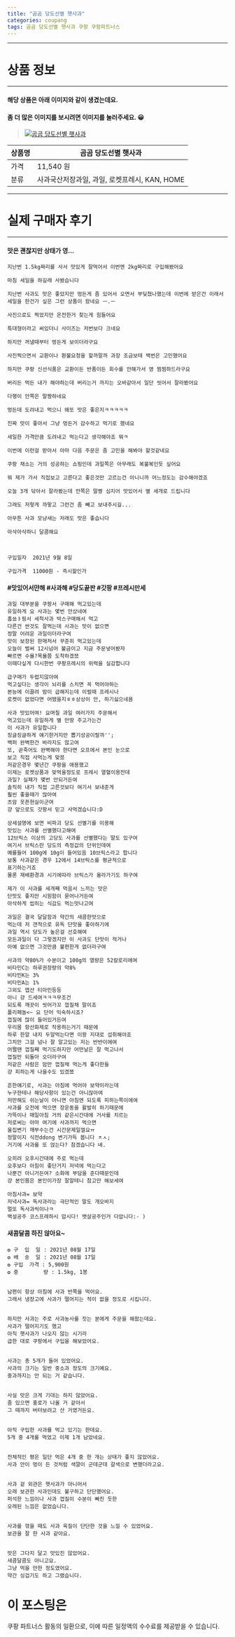 ```yaml
---
title: "곰곰 당도선별 햇사과"
categories: coupang
tags: 곰곰 당도선별 햇사과 쿠팡 쿠팡파트너스
---
```

---

# 상품 정보

---

#### 해당 상품은 아래 이미지와 같이 생겼는데요. 
#### 좀 더 많은 이미지를 보시려면 이미지를 눌러주세요. 😀
> [![곰곰 당도선별 햇사과](https://static.coupangcdn.com/image/retail/images/75024320745217-104b0fa2-9fa4-4de4-9d98-ecf55ab0ea35.jpg)](https://link.coupang.com/re/AFFSDP?lptag=AF4416228&subid=AF4416228&pageKey=330566536&itemId=1056465897&vendorItemId=5529547608&traceid=V0-153-726220eb3c7a2df7)

상품명 | 곰곰 당도선별 햇사과
-------|-------
가격 | 11,540 원
분류 | 사과국산저장과일, 과일, 로켓프레시, KAN, HOME

---

# 실제 구매자 후기

---


####    맛은 괜찮지만 상태가 영...
    지난번 1.5kg짜리를 사서 맛있게 잘먹어서 이번엔 2kg짜리로 구입해봤어요
    
    마침 세일을 하길래 사봤습니다
    
    지난번 사과도 맛은 좋았지만 멍든게 좀 있어서 오면서 부딪쳤나했는데 이번에 받은건 이래서 세일을 한건가 싶은 그런 상품이 왔네요 ㅡ.ㅡ
    
    사진으로도 찍었지만 온전한거 찾는게 힘들어요
    
    특대형이라고 써있더니 사이즈는 저번보다 크네요
    
    하지만 꺼낼때부터 멍든게 보이더라구요
    
    사진찍으면서 교환이나 환불요청을 할까말까 과장 조금보태 백번은 고민했어요
    
    하지만 쿠팡 신선식품은 교환이든 반품이든 회수를 안해가서 영 찜찜하드라구요
    
    버리든 먹든 내가 해야하는데 버리는거 까지는 오바같아서 일단 씻어서 잘라봤어요
    
    다행이 안쪽은 말짱하네요
    
    멍든데 도려내고 먹으니 왜또 맛은 좋은지ㅋㅋㅋㅋㅋ
    
    진짜 맛이 좋아서 그냥 멍든거 감수하고 먹기로 했네요
    
    세일한 가격만큼 도려내고 먹는다고 생각해야죠 뭐ㅋ
    
    이번에 이런걸 받아서 아마 다음 주문은 좀 고민을 해봐야 할것같네요
    
    쿠팡 채소는 거의 성공하는 쇼핑인데 과일쪽은 아무래도 복불복인듯 싶어요
    
    뭐 제가 가서 직접보고 고른다고 좋은것만 고르는건 아니니까 어느정도는 감수해야겠죠
    
    오늘 3개 닦아서 잘라봤는데 안쪽은 말짱 심지어 맛있어서 별 세개로 드립니다
    
    그래도 저렇게 까맣고 그런건 좀 빼고 보내주시길...
    
    아무튼 사과 모냥새는 저래도 맛은 좋습니다
    
    아삭아삭하니 달콤해요
    
    
    
    구입일자  2021년 9월 8일
    
    구입가격  11000원 - 즉시할인가

####    #맛있어서먄해 #사과해 #당도끝판 #갓팡 #프레시만세
    과일 대부분을 쿠팡서 구매해 먹고있는데                                              
    유일하게 요 사과는 몇번 안샀네여
    홈쑈ㅑ핑서 세척사과 박스구매해서 먹고
    다른건 싼것도 잘먹는데 사과는 맛이 없으면
    정말 어려운 과일이더라구여                                                                   
    맛이 보장된 판매처서 꾸준히 먹고있는데
    오늘이 벌써 12시넘어 불금이고 지금 주문넣어봤자
    빠르면 수욜?목욜쯤 도착하겠쬬
    이때다싶게 다시한번 쿠팡프레시의 위력을 실감합니다 
    
    급구매가 두렵지않아여
    먹고싶다는 생각이 뇌리를 스치면 꼭 먹어야하는                                        
    본능에 이끌려 맘이 급해지는데 이럴때 프레시나
    로켓이 없었다면 어땠을지ㅎㅎ상상이 안, 하기싫으네욤 
    
    사과 맛있어여! 요며칠 과일 여러가지 주문해서
    먹고있는데 유일하게 별 만땅 주고가는건
    이 사과가 유일합니다                                                                  
    징글징글하게 얘기한거지만 뽑기성공이랄까'';
    백퍼 완벽한건 바라지도 않고여
    또, 곧죽어도 완벽해야 한다면 오프에서 본인 눈으로                                     
    보고 직접 사먹는게 맞쬬
    저같은경우 몇년간 쿠팡을 애용했고                         
    이제는 로켓상품과 맞먹을정도로 프레시 열혈이용잔데
    과일? 실패가 몇번 안되거든여
    솔직히 내가 직접 고른것보다 여기서 보내준게
    훨씬 좋을때가 많아여
    츠암 웃픈현실이군여                                                               
    걍 앞으로도 갓팡서 믿고 사먹겠습니다:D 
    
    상세설명에 보면 비파괴 당도 선별기를 이용해
    맛있는 사과를 선별했다고해여                                                                  
    12브릭스 이상의 고당도 사과를 선별했다는 말도 있구여
    여기서 브릭스란 당도의 측정값의 단위인데여
    예를들어 100g에 10g이 들어있음 10브릭스라고 합니다
    보통 사과같은 경우 12에서 14브릭스를 평균적으로
    표기하는거죠
    물론 재배환경과 시기에따라 브릭스가 올라가기도 하구여                               
    
    제가 이 사과를 세개째 먹음서 느끼는 맛은
    단맛도 좋지만 시원함이 묻어나거든여
    아삭하게 씹히는 식감도 먹는맛나고여 
    
    과일은 결국 달달함과 약간의 새콤한맛으로
    먹는데 저 갠적으로 유독 단맛을 좋아하기에                                                    
    과일 역시 당도가 높은걸 선호해여
    모든과일이 다 그렇겠지만 이 사과도 단맛이 적거나
    아예 없으면 그것만큼 불편한게 없더라구여 
    
    사과의 약80%가 수분이고 100g의 열량은 52칼로리에여
    비타민C는 하루권장량의 약8%
    비타민K는 3%
    비타민A는 1%                                  
    그외도 엽산 티아민등등 
    아니 걍 드세여ㅋㅋㅋ무조건
    되도록 깨끗이 씻어가꼬 껍질채 말이죠
    폴리페놀<~ 요 단어 익숙하시죠?
    껍질에 많이 들어있거든여
    우리몸 항산화제로 작용하는거기 때문에                              
    하루 한알 내지 두알먹는다면 이왕 지대로 섭취해야죠
    그치만 그걸 넘나 잘 알고있는 저는 반반이에여
    어쩔땐 껍질째 먹기도하지만 어떤날은 잘 먹고나서
    껍질만 되돌아 오더라구여
    저같은 사람은 암만 껍질채 먹는게 좋다한들
    걍 피하는게 나을수도 있겠쬬 
    
    흔한얘기로, 사과는 아침에 먹어야 보약이라는데
    누구한테나 해당사항이 있는건 아니잖아여
    저만해도 쉬는날이 아니면 아침엔 되도록 피하는쪽이에여
    사과를 오전에 먹으면 장운동을 활발히 하기때문에
    가뜩이나 매일아침 거의 같은시간대에 거사를 치르는
    저로써는 아마 여기에 사과까지 먹으면
    울집변기 깨부수는건 시간문제일껄요ㅠ
    정말이지 식전ddong 변기가득 봅니다 ㅈㅅ;
    거기에 사과를 또 얹는다? 참겠습니다 녜. 
    
    오히려 오후시간대에 주로 먹는데
    오후보다 아침이 좋단거지 저녁에 먹는다고
    나뿐건 아니거든여? 소화에 부담을 준다때문인데
    걍 본인몸은 본인이가장 잘알테니 참고만 해보세여 
    
    아침사과= 보약
    저녁사과= 독사과라는 극단적인 말도 개오바지                                                  
    멀또 독사과씩이나ㅋ
    백설공주 코스프레하시 맙시다! 뱃살공주인거 다압니다:- )

####    새콤달콤 하진 않아요~
    ✪ 구  입  일 : 2021년 08월 17일
    ✪ 배  송  일 : 2021년 08월 17일
    ✪ 구입  가격 : 5,900원
    ✪ 중        량 : 1.5kg, 1봉
    
    
    남편이 항상 아침에 사과 반쪽을 먹어요. 
    그래서 냉장고에 사과가 떨어지는 적이 없을 정도로 시킵니다. 
    
    
    하지만 사과는 주로 사과농사를 짓는 분에게 주문을 해왔는데요. 
    사과가 떨어지기도 했고
    아직 햇사과가 나오지 않는 시기라 
    급한 대로 쿠팡에서 구입을 해보았어요. 
    
    
    사과는 총 5개가 들어 있었어요. 
    사과의 크기는 일반 중소과 정도의 크기예요. 
    중과까지는 안 되는 거 같습니다. 
    
    
    사실 맛은 크게 기대는 하지 않았어요. 
    좀 있으면 홍로가 나올 거 같아서 
    그 때까지 버텨보려고 산 거였거든요. 
    
    
    아직 구입한 사과를 먹고 있기는 한데요. 
    5개 중 4개를 먹었고 이제 1개 남았네요. 
    
    
    전체적인 평은 일단 먹은 4개 중 한 개는 상태가 좋지 않았어요. 
    사과 안이 멍이 든 것처럼 색깔이 군데군데 갈색으로 변했더라고요. 
    
    
    사과 겉 외관은 햇사과가 아니어서 
    오래 보관한 사과인데도 불구하고 단단했어요. 
    퍼석한 느낌이나 사과 껍질이 수분이 빠진 듯한 
    오래된 느낌은 없었습니다.
    
    
    사과를 깎을 때도 사과 육질이 단단한 것을 느낄 수 있었어요. 
    보관을 잘 한 사과 같아요. 
    
    
    맛은 그다지 달고 맛있진 않았어요. 
    새콤달콤도 아니고요.
    그냥 먹을 만한 정도였어요. 
    약간 싱겁기도 하고 그랬습니다.



# 이 포스팅은
쿠팡 파트너스 활동의 일환으로, 이에 따른 일정액의 수수료를 제공받을 수 있습니다.
